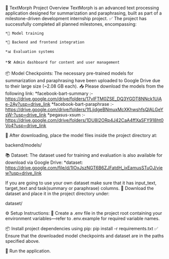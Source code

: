 
🧠 TextMorph
Project Overview
TextMorph is an advanced text processing application designed for summarization and paraphrasing, built as part of a milestone-driven development internship project. ✅ The project has successfully completed all planned milestones, encompassing:

    *🧪 Model training

    *🔗 Backend and frontend integration

    *📊 Evaluation systems

    *🛠️ Admin dashboard for content and user management

📦 Model Checkpoints:
The necessary pre-trained models for summarization and paraphrasing have been uploaded to Google Drive due to their large size (~2.08 GB each). 📥 Please download the models from the following link: 
    *facebook-bart-summary :- https://drive.google.com/drive/folders/17vlFTM0ZSE_DQ3YGDT8NNck1UiAe-2Ay?usp=drive_link
    *facebook-bart-paraphrase :- https://drive.google.com/drive/folders/1fLjidgeBNmuxMcXKhwshfsQlALGeYsW-?usp=drive_link
    *pegasus-xsum :- https://drive.google.com/drive/folders/1DU8I2ORp4J42CaA4ffXaSFY918ht0Vo4?usp=drive_link

📁 After downloading, place the model files inside the project directory at:

backend/models/

📚 Dataset:
The dataset used for training and evaluation is also available for download via Google Drive: 
    *dataset: https://drive.google.com/file/d/1IOxJszNGT6B6ZJFatdH_ixEamusSTuOJ/view?usp=drive_link

If you are going to use your own dataset make sure that it has input_text, target_text and task(summary or paraphrase) columns.
📁 Download the dataset and place it in the project directory under:

dataset/

⚙️ Setup Instructions:
📝 Create a .env file in the project root containing your environment variables—refer to .env.example for required variable names.

📦 Install project dependencies using pip:
pip install -r requirements.txt
✅ Ensure that the downloaded model checkpoints and dataset are in the paths specified above.

🚀 Run the application.



